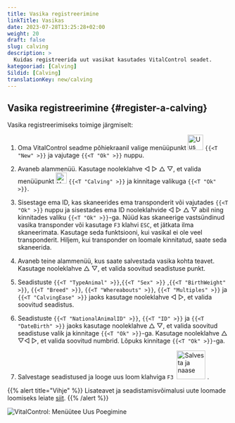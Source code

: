 ```yaml
---
title: Vasika registreerimine
linkTitle: Vasikas
date: 2023-07-28T13:25:28+02:00
weight: 20
draft: false
slug: calving
description: >
  Kuidas registreerida uut vasikat kasutades VitalControl seadet.
kategooriad: [Calving]
Sildid: [Calving]
translationKey: new/calving
---
```

## Vasika registreerimine {#register-a-calving}

Vasika registreerimiseks toimige järgmiselt:

1. Oma VitalControl seadme põhiekraanil valige menüüpunkt <img src="/icons/main/new-animal.svg" width="35" align="bottom" alt="Uus loom" /> `{{<T "New" >}}` ja vajutage `{{<T "Ok" >}}` nuppu.

2. Avaneb alammenüü. Kasutage nooleklahve ◁ ▷ △ ▽, et valida menüüpunkt <img src="/icons/actions/calving.svg" width="25" align="bottom" alt="Vasikas" /> `{{<T "Calving" >}}` ja kinnitage valikuga `{{<T "Ok" >}}`.

3. Sisestage ema ID, kas skaneerides ema transponderit või vajutades `{{<T "Ok" >}}` nuppu ja sisestades ema ID nooleklahvide ◁ ▷ △ ▽ abil ning kinnitades valiku `{{<T "Ok" >}}`-ga. Nüüd kas skaneerige vastsündinud vasika transponder või kasutage `F3` klahvi `ESC`, et jätkata ilma skaneerimata. Kasutage seda funktsiooni, kui vasikal ei ole veel transponderit. Hiljem, kui transponder on loomale kinnitatud, saate seda skaneerida.

4. Avaneb teine alammenüü, kus saate salvestada vasika kohta teavet. Kasutage nooleklahve △ ▽, et valida soovitud seadistuse punkt.

5. Seadistuste `{{<T "TypeAnimal" >}}`,`{{<T "Sex" >}}` ,`{{<T "BirthWeight" >}}`, `{{<T "Breed" >}}`, `{{<T "Whereabouts" >}}`, `{{<T "Multiples" >}}` ja `{{<T "CalvingEase" >}}` jaoks kasutage nooleklahve ◁ ▷, et valida soovitud seadistus.

6. Seadistuste `{{<T "NationalAnimalID" >}}`, `{{<T "ID" >}}` ja `{{<T "DateBirth" >}}` jaoks kasutage nooleklahve △ ▽, et valida soovitud seadistuse valik ja kinnitage `{{<T "Ok" >}}`-ga. Kasutage nooleklahve △ ▽◁ ▷, et valida soovitud numbrid. Lõpuks kinnitage `{{<T "Ok" >}}`-ga.

7. Salvestage seadistused ja looge uus loom klahviga `F3` &nbsp;<img src="/icons/footer/save_exit.svg" width="65" align="bottom" alt="Salvesta ja naase" />&nbsp;.

{{% alert title="Vihje" %}}
Lisateavet ja seadistamisvõimalusi uute loomade loomiseks leiate [siit](../../settings/animal-registration/).
{{% /alert %}}

   ![VitalControl: Menüütee Uus Poegimine](../images/calving.png "Registreeri poegimine")
